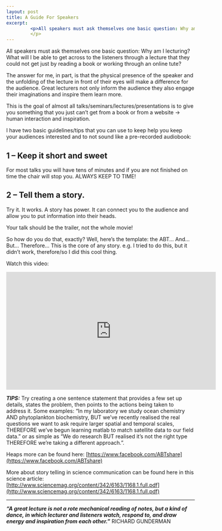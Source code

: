 ```yaml
---
layout: post
title: A Guide For Speakers
excerpt:
         <p>All speakers must ask themselves one basic question: Why am I lecturing? What will I be able to get across to the listeners through a lecture that they could not get just by reading a book or working through an online tute?
         </p>
---
```

All speakers must ask themselves one basic question: Why am I lecturing? What will I be able to get across to the listeners through a lecture that they could not get just by reading a book or working through an online tute?

The answer for me, in part, is that the physical presence of the speaker and the unfolding of the lecture in front of their eyes will make a difference for the audience. Great lecturers not only inform the audience they also engage their imaginations and inspire them learn more.

This is the goal of almost all talks/seminars/lectures/presentations is to give you something that you just can’t get from a book or from a website -> human interaction and inspiration.

I have two basic guidelines/tips that you can use to keep help you keep your audiences interested and to not sound like a pre-recorded audiobook:

## 1 – Keep it short and sweet
 For most talks you will have tens of minutes and if you are not finished on time the chair will stop you. ALWAYS KEEP TO TIME!

## 2 – Tell them a story.
Try it. It works. A story has power. It can connect you to the audience and allow you to put information into their heads.

Your talk should be the trailer, not the whole movie!

So how do you do that, exactly? Well, here’s the template: the ABT... And... But... Therefore... This is the core of any story. e.g. I tried to do this, but it didn’t work, therefore/so I did this cool thing.

Watch this video:
<iframe width="560" height="315" src="https://www.youtube.com/embed/ERB7ITvabA4" frameborder="0" allowfullscreen></iframe>

_**TIPS:**_
Try creating a one sentence statement that provides a few set up details, states the problem, then points to the actions being taken to address it. Some examples: “In my laboratory we study ocean chemistry AND phytoplankton biochemistry, BUT we’ve recently realised the real questions we want to ask require larger spatial and temporal scales, THEREFORE we’ve begun learning matlab to match satellite data to our field data.” or as simple as “We do research BUT realised it’s not the right type THEREFORE we’re taking a different approach.”.

Heaps more can be found here: [https://www.facebook.com/ABTshare](https://www.facebook.com/ABTshare)

More about story telling in science communication can be found here in this science article: [http://www.sciencemag.org/content/342/6163/1168.1.full.pdf](http://www.sciencemag.org/content/342/6163/1168.1.full.pdf)

---

_**“A great lecture is not a rote mechanical reading of notes, but a kind of dance, in which lecturer and listeners watch, respond to, and draw energy and inspiration from each other.”**_ RICHARD GUNDERMAN
